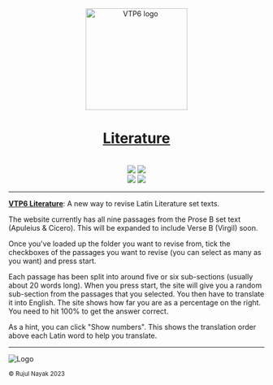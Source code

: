 <div align="center">
    <!-- https://github.com/vtp6/vtp6.github.io/assets/55329600/3ef8c29f-f455-468a-9a42-8dcc6af51b9a -->
    <a href="https://vtp6.github.io/Literature">
      <img
        src="https://github.com/vtp6/vtp6.github.io/assets/55329600/9e5f6eda-afa5-44c0-bb06-0b72a6670878"
        height="200px" alt="VTP6 logo" title="https://vtp6.github.io/Literature" />
    </a>
    <h1><a href="https://vtp6.github.io/Literature">Literature</a></h1>
    <br />
    <img src="https://github.com/vtp6/vtp6.github.io/actions/workflows/jekyll-gh-pages.yml/badge.svg" />
    <a href="https://vtp6.github.io/Literature" style="text-decoration: none;">
        <img src="https://img.shields.io/website/https/vtp6.github.io/Literature/index.html.svg" />
    </a>
    <br />
    <img src="https://img.shields.io/github/v/release/vtp6/vtp6.github.io?color=orange" />
    <a href="https://github.com/vtp6/vtp6.github.io/blob/main/LICENSE" style="text-decoration: none;">
        <img src="https://img.shields.io/badge/License-MIT-blue.svg" />
    </a>
</div>

<hr />

**[VTP6 Literature]**: A new way to revise Latin Literature set texts.

The website currently has all nine passages from the Prose B set text (Apuleius & Cicero). This will be expanded to include Verse B (Virgil) soon.

Once you've loaded up the folder you want to revise from, tick the checkboxes of the passages you want to revise (you can select as many as you want) and press start.

Each passage has been split into around five or six sub-sections (usually about 20 words long). When you press start, the site will give you a random sub-section from the passages that you selected. You then have to translate it into English. The site shows how far you are as a percentage on the right. You need to hit 100% to get the answer correct.

As a hint, you can click "Show numbers". This shows the translation order above each Latin word to help you translate.

***

![Logo](https://github.com/vtp6/vtp6.github.io/assets/55329600/d7b16a93-0efc-4ecb-9990-2fdf45c52b37)

<sub>© Rujul Nayak 2023</sub>

[VTP6 Literature]: https://vtp6.github.io/Literature
